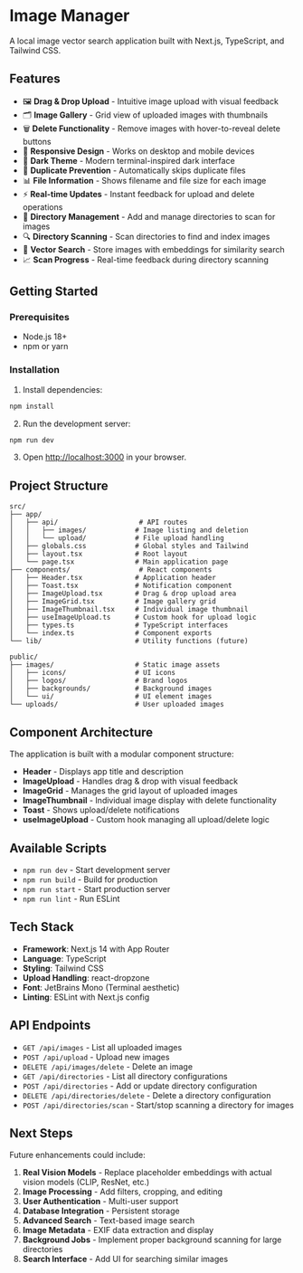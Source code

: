 # Image Manager

A local image vector search application built with Next.js, TypeScript, and Tailwind CSS.

## Features

- 🖼️ **Drag & Drop Upload** - Intuitive image upload with visual feedback
- 🗂️ **Image Gallery** - Grid view of uploaded images with thumbnails
- 🗑️ **Delete Functionality** - Remove images with hover-to-reveal delete buttons
- 📱 **Responsive Design** - Works on desktop and mobile devices
- 🎨 **Dark Theme** - Modern terminal-inspired dark interface
- 🔄 **Duplicate Prevention** - Automatically skips duplicate files
- 📊 **File Information** - Shows filename and file size for each image
- ⚡ **Real-time Updates** - Instant feedback for upload and delete operations
- 📁 **Directory Management** - Add and manage directories to scan for images
- 🔍 **Directory Scanning** - Scan directories to find and index images
- 🧠 **Vector Search** - Store images with embeddings for similarity search
- 📈 **Scan Progress** - Real-time feedback during directory scanning

## Getting Started

### Prerequisites

- Node.js 18+ 
- npm or yarn

### Installation

1. Install dependencies:
```bash
npm install
```

2. Run the development server:
```bash
npm run dev
```

3. Open [http://localhost:3000](http://localhost:3000) in your browser.

## Project Structure

```
src/
├── app/
│   ├── api/                    # API routes
│   │   ├── images/            # Image listing and deletion
│   │   └── upload/            # File upload handling
│   ├── globals.css            # Global styles and Tailwind
│   ├── layout.tsx             # Root layout
│   └── page.tsx               # Main application page
├── components/                 # React components
│   ├── Header.tsx             # Application header
│   ├── Toast.tsx              # Notification component
│   ├── ImageUpload.tsx        # Drag & drop upload area
│   ├── ImageGrid.tsx          # Image gallery grid
│   ├── ImageThumbnail.tsx     # Individual image thumbnail
│   ├── useImageUpload.ts      # Custom hook for upload logic
│   ├── types.ts               # TypeScript interfaces
│   └── index.ts               # Component exports
└── lib/                       # Utility functions (future)

public/
├── images/                    # Static image assets
│   ├── icons/                 # UI icons
│   ├── logos/                 # Brand logos
│   ├── backgrounds/           # Background images
│   └── ui/                    # UI element images
└── uploads/                   # User uploaded images
```

## Component Architecture

The application is built with a modular component structure:

- **Header** - Displays app title and description
- **ImageUpload** - Handles drag & drop with visual feedback
- **ImageGrid** - Manages the grid layout of uploaded images
- **ImageThumbnail** - Individual image display with delete functionality
- **Toast** - Shows upload/delete notifications
- **useImageUpload** - Custom hook managing all upload/delete logic

## Available Scripts

- `npm run dev` - Start development server
- `npm run build` - Build for production
- `npm run start` - Start production server
- `npm run lint` - Run ESLint

## Tech Stack

- **Framework**: Next.js 14 with App Router
- **Language**: TypeScript
- **Styling**: Tailwind CSS
- **Upload Handling**: react-dropzone
- **Font**: JetBrains Mono (Terminal aesthetic)
- **Linting**: ESLint with Next.js config

## API Endpoints

- `GET /api/images` - List all uploaded images
- `POST /api/upload` - Upload new images
- `DELETE /api/images/delete` - Delete an image
- `GET /api/directories` - List all directory configurations
- `POST /api/directories` - Add or update directory configuration
- `DELETE /api/directories/delete` - Delete a directory configuration
- `POST /api/directories/scan` - Start/stop scanning a directory for images

## Next Steps

Future enhancements could include:

1. **Real Vision Models** - Replace placeholder embeddings with actual vision models (CLIP, ResNet, etc.)
2. **Image Processing** - Add filters, cropping, and editing
3. **User Authentication** - Multi-user support
4. **Database Integration** - Persistent storage
5. **Advanced Search** - Text-based image search
6. **Image Metadata** - EXIF data extraction and display
7. **Background Jobs** - Implement proper background scanning for large directories
8. **Search Interface** - Add UI for searching similar images
